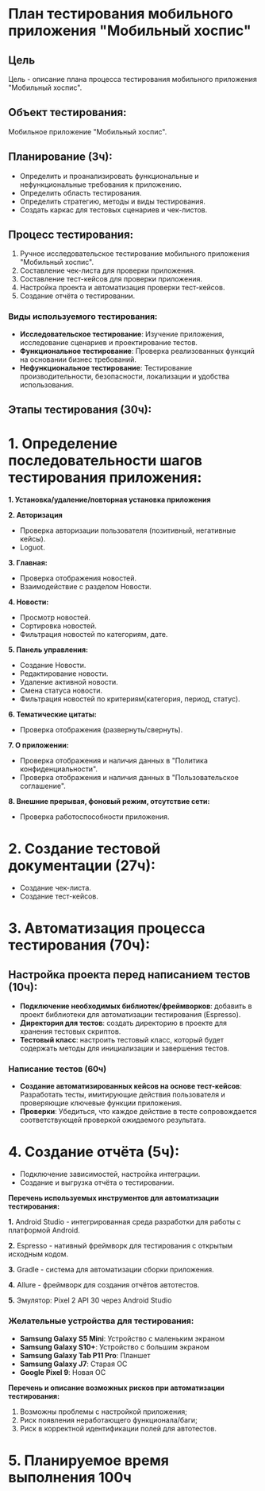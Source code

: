 # План тестирования мобильного приложения "Мобильный хоспис"

## Цель

Цель - описание плана процесса тестирования мобильного приложения "Мобильный хоспис".

## Объект тестирования:

Мобильное приложение "Мобильный хоспис".

## Планирование (3ч):

- Определить и проанализировать функциональные и нефункциональные требования к приложению.
- Определить область тестирования.
- Определить стратегию, методы и виды тестирования.
- Создать каркас для тестовых сценариев и чек-листов.

## Процесс тестирования:

1. Ручное исследовательское тестирование мобильного приложения "Мобильный хоспис".
2. Составление чек-листа для проверки приложения.
3. Составление тест-кейсов для проверки приложения.
4. Настройка проекта и автоматизация проверки тест-кейсов.
5. Создание отчёта о тестировании.

### Виды используемого тестирования:

- **Исследовательское тестирование**: Изучение приложения, исследование сценариев и проектирование тестов.
- **Функциональное тестирование**: Проверка реализованных функций на основании бизнес требований.
- **Нефункциональное тестирование**: Тестирование производительности, безопасности, локализации и удобства использования.

## Этапы тестирования (30ч):

# 1. Определение последовательности шагов тестирования приложения:

**1. Установка/удаление/повторная установка приложения**

**2. Авторизация**
- Проверка авторизации пользователя (позитивный, негативные кейсы).
- Loguot.

**3. Главная:**
-  Проверка отображения новостей.
-  Взаимодействие с разделом Новости.

**4. Новости:**
- Просмотр новостей.
- Сортировка новостей.
- Фильтрация новостей по категориям, дате.

**5. Панель управления:**
- Создание Новости.
- Редактирование новости.
- Удаление активной новости.
- Смена статуса новости.
- Фильтрация новостей по критериям(категория, период, статус).

**6. Тематические цитаты:**
- Проверка отображения (развернуть/свернуть).

**7. О приложении:**
- Проверка отображения и наличия данных в "Политика конфиденциальности".
- Проверка отображения и наличия данных в "Пользовательское соглашение".

**8. Внешние прерывая, фоновый режим, отсутствие сети:**
- Проверка работоспособности приложения.


# 2. Создание тестовой документации (27ч):

- Создание чек-листа.
- Создание тест-кейсов.

# 3. Автоматизация процесса тестирования (70ч):

## Настройка проекта перед написанием тестов (10ч):

- **Подключение необходимых библиотек/фреймворков**: добавить в проект библиотеки для автоматизации тестирования (Espresso).
- **Директория для тестов**: создать директорию в проекте для хранения тестовых скриптов.
- **Тестовый класс**: настроить тестовый класс, который будет содержать методы для инициализации и завершения тестов.

### Написание тестов (60ч)
- **Создание автоматизированных кейсов на основе тест-кейсов**: Разработать тесты, имитирующие действия пользователя и проверяющие ключевые функции приложения.
- **Проверки**: Убедиться, что каждое действие в тесте сопровождается соответствующей проверкой ожидаемого результата.

# 4. Создание отчёта (5ч):

- Подключение зависимостей, настройка интеграции.
- Создание и выгрузка отчёта о тестировании.


**Перечень используемых инструментов для автоматизации тестирования:**

**1.** Android Studio - интегрированная среда разработки для работы с платформой Android.

**2.** Espresso - нативный фреймворк для тестирования с открытым исходным кодом.

**3.** Gradle - система для автоматизации сборки приложения.

**4.**  Allure - фреймворк для создания отчётов автотестов.

**5.** Эмулятор: Pixel 2 API 30 через Android Studio

### Желательные устройства для тестирования:

- **Samsung Galaxy S5 Mini**: Устройство с маленьким экраном
- **Samsung Galaxy S10+**: Устройство с большим экраном
- **Samsung Galaxy Tab P11 Pro**: Планшет
- **Samsung Galaxy J7**: Старая ОС
- **Google Pixel 9**: Новая ОС


**Перечень и описание возможных рисков при автоматизации тестирования:**

1. Возможны проблемы с настройкой приложения;
2. Риск появления неработающего функционала/баги;
3. Риск в корректной идентификации полей для автотестов.

# 5. Планируемое время выполнения 100ч




